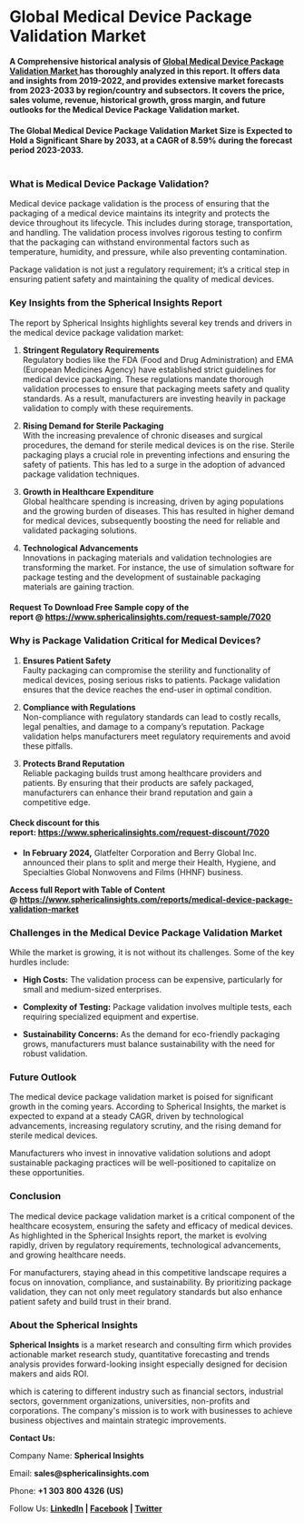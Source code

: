 <h1 class="news-post-title">Global Medical Device Package Validation Market&nbsp;</h1>
<p><strong>A Comprehensive historical analysis of&nbsp;<a href="https://www.sphericalinsights.com/reports/medical-device-package-validation-market" target="_blank" rel="noreferrer noopener">Global Medical Device Package Validation Market&nbsp;</a>has thoroughly analyzed in this report. It offers data and insights from 2019-2022, and provides extensive market forecasts from 2023-2033 by region/country and subsectors. It covers the price, sales volume, revenue, historical growth, gross margin, and future outlooks for the Medical Device Package Validation market.</strong></p>
<h4><strong>The Global Medical Device Package Validation Market Size is Expected to Hold a Significant Share by 2033, at a CAGR of 8.59% during the forecast period 2023-2033.</strong></h4>
<p><strong><img src="https://www.sphericalinsights.com/images/rd/global-medical-device-package-validation-market.png" alt="" /></strong></p>
<h3><strong>What is Medical Device Package Validation?</strong></h3>
<p>Medical device package validation is the process of ensuring that the packaging of a medical device maintains its integrity and protects the device throughout its lifecycle. This includes during storage, transportation, and handling. The validation process involves rigorous testing to confirm that the packaging can withstand environmental factors such as temperature, humidity, and pressure, while also preventing contamination.</p>
<p>Package validation is not just a regulatory requirement; it&rsquo;s a critical step in ensuring patient safety and maintaining the quality of medical devices.</p>
<h3><strong>Key Insights from the Spherical Insights Report</strong></h3>
<p>The report by Spherical Insights highlights several key trends and drivers in the medical device package validation market:</p>
<ol>
<li>
<p><strong>Stringent Regulatory Requirements</strong><br />Regulatory bodies like the FDA (Food and Drug Administration) and EMA (European Medicines Agency) have established strict guidelines for medical device packaging. These regulations mandate thorough validation processes to ensure that packaging meets safety and quality standards. As a result, manufacturers are investing heavily in package validation to comply with these requirements.</p>
</li>
<li>
<p><strong>Rising Demand for Sterile Packaging</strong><br />With the increasing prevalence of chronic diseases and surgical procedures, the demand for sterile medical devices is on the rise. Sterile packaging plays a crucial role in preventing infections and ensuring the safety of patients. This has led to a surge in the adoption of advanced package validation techniques.</p>
</li>
<li>
<p><strong>Growth in Healthcare Expenditure</strong><br />Global healthcare spending is increasing, driven by aging populations and the growing burden of diseases. This has resulted in higher demand for medical devices, subsequently boosting the need for reliable and validated packaging solutions.</p>
</li>
<li>
<p><strong>Technological Advancements</strong><br />Innovations in packaging materials and validation technologies are transforming the market. For instance, the use of simulation software for package testing and the development of sustainable packaging materials are gaining traction.</p>
</li>
</ol>
<h4>Request To Download Free Sample copy of the report&nbsp;@&nbsp;<a href="https://www.sphericalinsights.com/request-sample/7020">https://www.sphericalinsights.com/request-sample/7020</a></h4>
<h3><strong>Why is Package Validation Critical for Medical Devices?</strong></h3>
<ol>
<li>
<p><strong>Ensures Patient Safety</strong><br />Faulty packaging can compromise the sterility and functionality of medical devices, posing serious risks to patients. Package validation ensures that the device reaches the end-user in optimal condition.</p>
</li>
<li>
<p><strong>Compliance with Regulations</strong><br />Non-compliance with regulatory standards can lead to costly recalls, legal penalties, and damage to a company&rsquo;s reputation. Package validation helps manufacturers meet regulatory requirements and avoid these pitfalls.</p>
</li>
<li>
<p><strong>Protects Brand Reputation</strong><br />Reliable packaging builds trust among healthcare providers and patients. By ensuring that their products are safely packaged, manufacturers can enhance their brand reputation and gain a competitive edge.</p>
</li>
</ol>
<h4>Check discount for this report:&nbsp;<a href="https://www.sphericalinsights.com/request-discount/7020">https://www.sphericalinsights.com/request-discount/7020</a></h4>
<ul>
<li><strong>In February 2024,</strong>&nbsp;Glatfelter Corporation and Berry Global Inc. announced their plans to split and merge their Health, Hygiene, and Specialties Global Nonwovens and Films (HHNF) business.</li>
</ul>
<p><strong>Access full Report with Table of Content @&nbsp;<a href="https://www.sphericalinsights.com/reports/medical-device-package-validation-market">https://www.sphericalinsights.com/reports/medical-device-package-validation-market</a>&nbsp;</strong></p>
<h3><strong>Challenges in the Medical Device Package Validation Market</strong></h3>
<p>While the market is growing, it is not without its challenges. Some of the key hurdles include:</p>
<ul>
<li>
<p><strong>High Costs:</strong>&nbsp;The validation process can be expensive, particularly for small and medium-sized enterprises.</p>
</li>
<li>
<p><strong>Complexity of Testing:</strong>&nbsp;Package validation involves multiple tests, each requiring specialized equipment and expertise.</p>
</li>
<li>
<p><strong>Sustainability Concerns:</strong>&nbsp;As the demand for eco-friendly packaging grows, manufacturers must balance sustainability with the need for robust validation.</p>
</li>
</ul>
<h3><strong>Future Outlook</strong></h3>
<p>The medical device package validation market is poised for significant growth in the coming years. According to Spherical Insights, the market is expected to expand at a steady CAGR, driven by technological advancements, increasing regulatory scrutiny, and the rising demand for sterile medical devices.</p>
<p>Manufacturers who invest in innovative validation solutions and adopt sustainable packaging practices will be well-positioned to capitalize on these opportunities.</p>
<h3><strong>Conclusion</strong></h3>
<p>The medical device package validation market is a critical component of the healthcare ecosystem, ensuring the safety and efficacy of medical devices. As highlighted in the Spherical Insights report, the market is evolving rapidly, driven by regulatory requirements, technological advancements, and growing healthcare needs.</p>
<p>For manufacturers, staying ahead in this competitive landscape requires a focus on innovation, compliance, and sustainability. By prioritizing package validation, they can not only meet regulatory standards but also enhance patient safety and build trust in their brand.</p>
<h3><strong>About the Spherical Insights</strong></h3>
<p><strong>Spherical Insights</strong>&nbsp;is a market research and consulting firm which provides actionable market research study, quantitative forecasting and trends analysis provides forward-looking insight especially designed for decision makers and aids ROI.</p>
<p>which is catering to different industry such as financial sectors, industrial sectors, government organizations, universities, non-profits and corporations. The company's mission is to work with businesses to achieve business objectives and maintain strategic improvements.</p>
<p><strong>Contact Us:</strong></p>
<p>Company Name:&nbsp;<strong>Spherical Insights</strong></p>
<p>Email:&nbsp;<strong>sales@sphericalinsights.com</strong></p>
<p>Phone:&nbsp;<strong>+1 303 800 4326 (US)</strong></p>
<p>Follow Us:&nbsp;<strong><a href="https://www.linkedin.com/company/spherical-insight/"><u>LinkedIn</u></a>&nbsp;|&nbsp;<a href="https://www.facebook.com/sphericalinsights22"><u>Facebook</u></a>&nbsp;|&nbsp;<a href="https://twitter.com/SInsights_US"><u>Twitter</u></a></strong></p>
